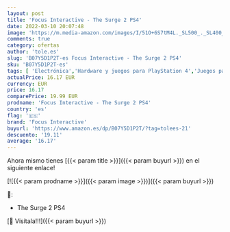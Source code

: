 ```yaml
---
layout: post
title: 'Focus Interactive - The Surge 2 PS4'
date: 2022-03-10 20:07:48
image: 'https://m.media-amazon.com/images/I/51O+6S7tM4L._SL500_._SL400_.jpg'
comments: true
category: ofertas
author: 'tole.es'
slug: 'B07Y5D1P2T-es Focus Interactive - The Surge 2 PS4'
sku: 'B07Y5D1P2T-es'
tags: [ 'Electrónica','Hardware y juegos para PlayStation 4','Juegos para PlayStation 4','Videojuegos','focus interactive','ps4', ]
actualPrice: 16.17 EUR
currency: EUR
price: 16.17
comparePrice: 19.99 EUR
prodname: 'Focus Interactive - The Surge 2 PS4'
country: 'es'
flag: '🇪🇸'
brand: 'Focus Interactive'
buyurl: 'https://www.amazon.es/dp/B07Y5D1P2T/?tag=tolees-21'
descuento: '19.11'
average: '16.17'
---
```


Ahora mismo tienes [{{< param title >}}]({{< param buyurl >}}) en el siguiente enlace!

[![{{< param prodname >}}]({{< param image >}})]({{< param buyurl >}})

🔎:

- The Surge 2 PS4

[🛒 Visítala!!!]({{< param buyurl >}})

